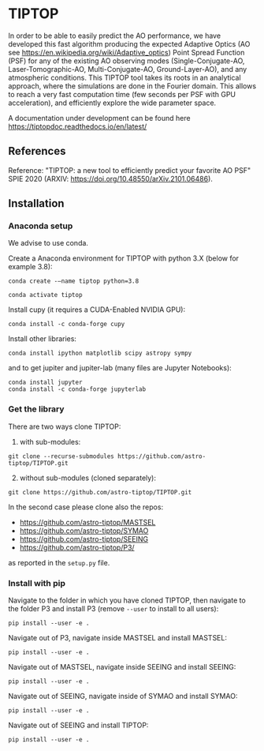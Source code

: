 # TIPTOP

In order to be able to easily predict the AO performance, we have developed this fast algorithm producing the expected Adaptive Optics (AO see https://en.wikipedia.org/wiki/Adaptive_optics) Point Spread Function (PSF) for any of the existing AO observing modes (Single-Conjugate-AO, Laser-Tomographic-AO, Multi-Conjugate-AO, Ground-Layer-AO), and any atmospheric conditions. This TIPTOP tool takes its roots in an analytical approach, where the simulations are done in the Fourier domain. This allows to reach a very fast computation time (few seconds per PSF with GPU acceleration), and efficiently explore the wide parameter space.

A documentation under development can be found here https://tiptopdoc.readthedocs.io/en/latest/

## References

Reference: "TIPTOP: a new tool to efficiently predict your favorite AO PSF" SPIE 2020 (ARXIV: https://doi.org/10.48550/arXiv.2101.06486).

## Installation

### Anaconda setup

We advise to use conda.

Create a Anaconda environment for TIPTOP with python 3.X (below for example 3.8):
```
conda create -–name tiptop python=3.8

conda activate tiptop
```
Install cupy (it requires a CUDA-Enabled NVIDIA GPU):
```
conda install -c conda-forge cupy
```
Install other libraries:
```
conda install ipython matplotlib scipy astropy sympy
```
and to get jupiter and jupiter-lab (many files are Jupyter Notebooks):
```
conda install jupyter
conda install -c conda-forge jupyterlab
```

### Get the library

There are two ways clone TIPTOP:

1. with sub-modules:
```
git clone --recurse-submodules https://github.com/astro-tiptop/TIPTOP.git
```
2. without sub-modules (cloned separately):
```
git clone https://github.com/astro-tiptop/TIPTOP.git
```

In the second case please clone also the repos:

- https://github.com/astro-tiptop/MASTSEL
- https://github.com/astro-tiptop/SYMAO
- https://github.com/astro-tiptop/SEEING
- https://github.com/astro-tiptop/P3/

as reported in the `setup.py` file.

### Install with pip

Navigate to the folder in which you have cloned TIPTOP, then navigate to the
folder P3 and install P3 (remove `--user` to install to all users):
```
pip install --user -e .
```
Navigate out of P3, navigate inside MASTSEL and install MASTSEL:
```
pip install --user -e .
```
Navigate out of MASTSEL, navigate inside SEEING and install SEEING:
```
pip install --user -e .
```
Navigate out of SEEING, navigate inside of SYMAO and install SYMAO:
```
pip install --user -e .
```
Navigate out of SEEING and install TIPTOP:
```
pip install --user -e .
```
